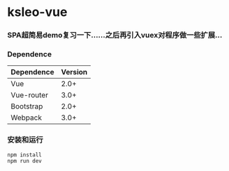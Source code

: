 # ksleo-vue

### SPA超简易demo复习一下……之后再引入vuex对程序做一些扩展...

### Dependence
Dependence         |Version
-------------------|-------
Vue                |2.0+
Vue-router         |3.0+
Bootstrap          |2.0+
Webpack            |3.0+

### 安装和运行
```
npm install
npm run dev
```
